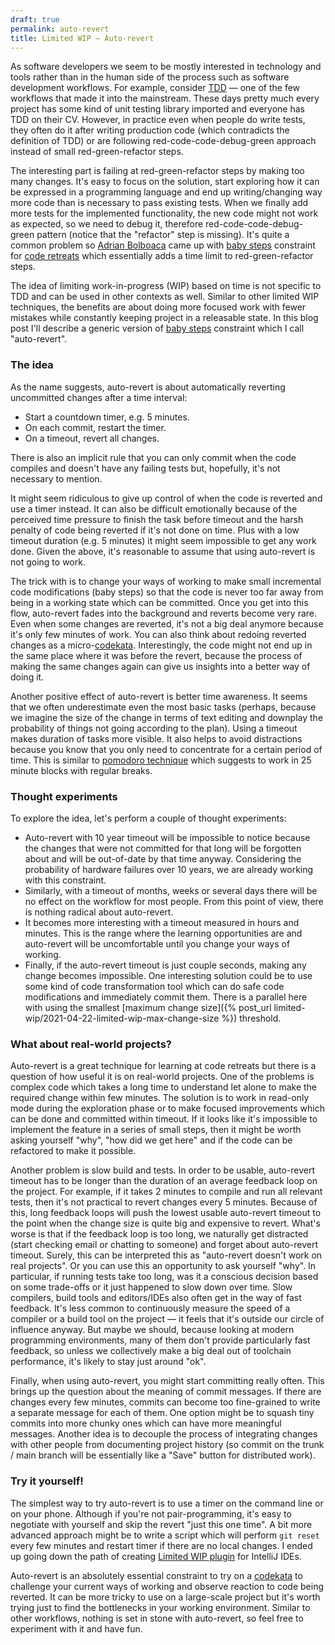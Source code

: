 ```yaml
---
draft: true 
permalink: auto-revert
title: Limited WIP — Auto-revert
---
```


As software developers we seem to be mostly interested in technology and tools rather than in the human side of the process such as software development workflows. For example, consider [TDD] — one of the few workflows that made it into the mainstream. These days pretty much every project has some kind of unit testing library imported and everyone has TDD on their CV. However, in practice even when people do write tests, they often do it after writing production code (which contradicts the definition of TDD) or are following red-code-code-debug-green approach instead of small red-green-refactor steps.

The interesting part is failing at red-green-refactor steps by making too many changes. It's easy to focus on the solution, start exploring how it can be expressed in a programming language and end up writing/changing way more code than is necessary to pass existing tests. When we finally add more tests for the implemented functionality, the new code might not work as expected, so we need to debug it, therefore red-code-code-debug-green pattern (notice that the "refactor" step is missing). It's quite a common problem so [Adrian Bolboaca] came up with [baby steps] constraint for [code retreats] which essentially adds a time limit to red-green-refactor steps.

The idea of limiting work-in-progress (WIP) based on time is not specific to TDD and can be used in other contexts as well. Similar to other limited WIP techniques, the benefits are about doing more focused work with fewer mistakes while constantly keeping project in a releasable state. In this blog post I'll describe a generic version of [baby steps] constraint which I call "auto-revert".


### The idea
As the name suggests, auto-revert is about automatically reverting uncommitted changes after a time interval:
- Start a countdown timer, e.g. 5 minutes.
- On each commit, restart the timer. 
- On a timeout, revert all changes.

There is also an implicit rule that you can only commit when the code compiles and doesn't have any failing tests but, hopefully, it's not necessary to mention.

It might seem ridiculous to give up control of when the code is reverted and use a timer instead. It can also be difficult emotionally because of the perceived time pressure to finish the task before timeout and the harsh penalty of code being reverted if it's not done on time. Plus with a low timeout duration (e.g. 5 minutes) it might seem impossible to get any work done. Given the above, it's reasonable to assume that using auto-revert is not going to work.

The trick with is to change your ways of working to make small incremental code modifications (baby steps) so that the code is never too far away from being in a working state which can be committed. Once you get into this flow, auto-revert fades into the background and reverts become very rare. Even when some changes are reverted, it's not a big deal anymore because it's only few minutes of work. You can also think about redoing reverted changes as a micro-[codekata]. Interestingly, the code might not end up in the same place where it was before the revert, because the process of making the same changes again can give us insights into a better way of doing it. 

Another positive effect of auto-revert is better time awareness. It seems that we often underestimate even the most basic tasks (perhaps, because we imagine the size of the change in terms of text editing and downplay the probability of things not going according to the plan). Using a timeout makes duration of tasks more visible. It also helps to avoid distractions because you know that you only need to concentrate for a certain period of time. This is similar to [pomodoro technique] which suggests to work in 25 minute blocks with regular breaks.


### Thought experiments
To explore the idea, let's perform a couple of thought experiments:
- Auto-revert with 10 year timeout will be impossible to notice because the changes that were not committed for that long will be forgotten about and will be out-of-date by that time anyway. Considering the probability of hardware failures over 10 years, we are already working with this constraint.
- Similarly, with a timeout of months, weeks or several days there will be no effect on the workflow for most people. From this point of view, there is nothing radical about auto-revert.
- It becomes more interesting with a timeout measured in hours and minutes. This is the range where the learning opportunities are and auto-revert will be uncomfortable until you change your ways of working.
- Finally, if the auto-revert timeout is just couple seconds, making any change becomes impossible. One interesting solution could be to use some kind of code transformation tool which can do safe code modifications and immediately commit them. There is a parallel here with using the smallest [maximum change size]({% post_url limited-wip/2021-04-22-limited-wip-max-change-size %}) threshold.


### What about real-world projects?
Auto-revert is a great technique for learning at code retreats but there is a question of how useful it is on real-world projects. One of the problems is complex code which takes a long time to understand let alone to make the required change within few minutes. The solution is to work in read-only mode during the exploration phase or to make focused improvements which can be done and committed within timeout. If it looks like it's impossible to implement the feature in a series of small steps, then it might be worth asking yourself "why", "how did we get here" and if the code can be refactored to make it possible.

Another problem is slow build and tests. In order to be usable, auto-revert timeout has to be longer than the duration of an average feedback loop on the project. For example, if it takes 2 minutes to compile and run all relevant tests, then it's not practical to revert changes every 5 minutes. Because of this, long feedback loops will push the lowest usable auto-revert timeout to the point when the change size is quite big and expensive to revert. What's worse is that if the feedback loop is too long, we naturally get distracted (start checking email or chatting to someone) and forget about auto-revert timeout. Surely, this can be interpreted this as "auto-revert doesn't work on real projects". Or you can use this an opportunity to ask yourself "why". In particular, if running tests take too long, was it a conscious decision based on some trade-offs or it just happened to slow down over time. Slow compilers, build tools and editors/IDEs also often get in the way of fast feedback. It's less common to continuously measure the speed of a compiler or a build tool on the project — it feels that it's outside our circle of influence anyway. But maybe we should, because looking at modern programming environments, many of them don't provide particularly fast feedback, so unless we collectively make a big deal out of toolchain performance, it's likely to stay just around "ok".

Finally, when using auto-revert, you might start committing really often. This brings up the question about the meaning of commit messages. If there are changes every few minutes, commits can become too fine-grained to write a separate message for each of them. One option might be to squash tiny commits into more chunky ones which can have more meaningful messages. Another idea is to decouple the process of integrating changes with other people from documenting project history (so commit on the trunk / main branch will be essentially like a "Save" button for distributed work).


### Try it yourself!
The simplest way to try auto-revert is to use a timer on the command line or on your phone. Although if you're not pair-programming, it's easy to negotiate with yourself and skip the revert "just this one time". A bit more advanced approach might be to write a script which will perform `git reset` every few minutes and restart timer if there are no local changes. I ended up going down the path of creating [Limited WIP plugin] for IntelliJ IDEs.

Auto-revert is an absolutely essential constraint to try on a [codekata] to challenge your current ways of working and observe reaction to code being reverted. It can be more tricky to use on a large-scale project but it's worth trying just to find the bottlenecks in your working environment. Similar to other workflows, nothing is set in stone with auto-revert, so feel free to experiment with it and have fun.


[TDD]: http://wiki.c2.com/?TestDrivenDevelopment
[Limited WIP plugin]: https://github.com/dkandalov/limited-wip
[Adrian Bolboaca]: https://twitter.com/adibolb
[baby steps]: https://blog.adrianbolboaca.ro/2013/01/the-history-of-taking-baby-steps
[code retreats]: https://www.coderetreat.org
[codekata]: http://codekata.com
[pomodoro technique]: https://en.wikipedia.org/wiki/Pomodoro_Technique